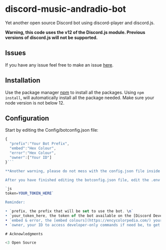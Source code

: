 # discord-music-andradio-bot

Yet another open source Discord bot using discord-player and discord.js.

 **Warning, this code uses the v12 of the Discord.js module. Previous versions of discord.js will not be supported.**
 
 ## Issues
 
 If you have any issue feel free to make an issue [here](https://github.com/OpenSource-It1/discord-radio-bot/issues/new).

## Installation

Use the package manager [npm](https://npmjs.com) to install all the packages. Using `npm install`, will automatically install all the package needed. Make sure your node version is not below 12.

## Configuration

Start by editing the Config/botconfig.json file:

```js
{
  "prefix":"Your Bot Prefix",
  "embed":"Hex Colour",
  "error":"Hex Colour",
  "owner":["Your ID"]
}```

**Another warning, please do not mess with the config.json file inside the Config folder.**

After you have finished editing the botconfig.json file, edit the .env file:

`js
token=YOUR_TOKEN_HERE`

Reminder:

• `prefix, the prefix that will be set to use the bot. \n`
• `your_token_here, the token of the bot available on the [Discord Developers](https://discord.com/developers) section.`
• `embed & error, the [embed colours](https://encycolorpedia.com/) your bot will use in embeds.`
• `owner, your ID to access developer-only commands if need be, to get your ID please refer to this Discord (article)[https://support.discord.com/hc/en-us/articles/206346498-Where-can-I-find-my-User-Server-Message-ID-#:~:text=On%20Android%20press%20and%20hold,name%20and%20select%20Copy%20ID.].`

# Acknowledgments

<3 Open Source
